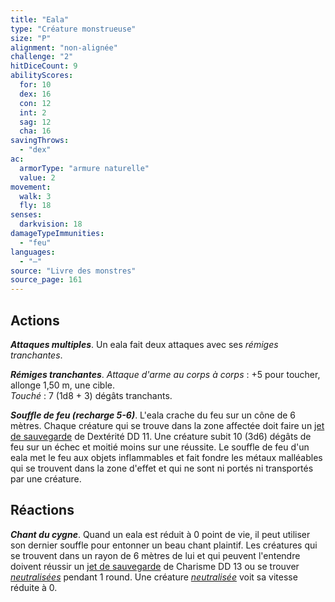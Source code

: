 ```yaml
---
title: "Eala"
type: "Créature monstrueuse"
size: "P"
alignment: "non-alignée"
challenge: "2"
hitDiceCount: 9
abilityScores:
  for: 10
  dex: 16
  con: 12
  int: 2
  sag: 12
  cha: 16
savingThrows: 
  - "dex"
ac: 
  armorType: "armure naturelle"
  value: 2
movement: 
  walk: 3
  fly: 18
senses: 
  darkvision: 18
damageTypeImmunities: 
  - "feu"
languages: 
  - "—"
source: "Livre des monstres"
source_page: 161
---
```

## Actions
_**Attaques multiples**_. Un eala fait deux attaques avec ses _rémiges tranchantes_.

_**Rémiges tranchantes**_. _Attaque d'arme au corps à corps_ : +5 pour toucher, allonge 1,50 m, une cible.  
_Touché_ : 7 (1d8 + 3) dégâts tranchants.

_**Souffle de feu (recharge 5-6)**_. L'eala crache du feu sur un cône de 6 mètres. Chaque créature qui se trouve dans la zone affectée doit faire un [jet de sauvegarde](/utiliser-les-caracteristiques/#jets-de-sauvegarde) de Dextérité DD 11. Une créature subit 10 (3d6) dégâts de feu sur un échec et moitié moins sur une réussite. Le souffle de feu d'un eala met le feu aux objets inflammables et fait fondre les métaux malléables qui se trouvent dans la zone d'effet et qui ne sont ni portés ni transportés par une créature.

## Réactions
_**Chant du cygne**_. Quand un eala est réduit à 0 point de vie, il peut utiliser son dernier souffle pour entonner un beau chant plaintif. Les créatures qui se trouvent dans un rayon de 6 mètres de lui et qui peuvent l'entendre doivent réussir un [jet de sauvegarde](/utiliser-les-caracteristiques/#jets-de-sauvegarde) de Charisme DD 13 ou se trouver [_neutralisées_](/gerer-la-sante-du-personnage/#neutralise) pendant 1 round. Une créature [_neutralisée_](/gerer-la-sante-du-personnage/#neutralise) voit sa vitesse réduite à 0.
